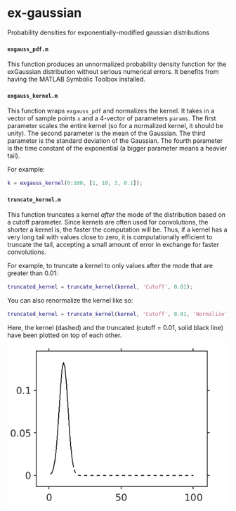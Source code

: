 # ex-gaussian
Probability densities for exponentially-modified gaussian distributions

#### `exgauss_pdf.m`

This function produces an unnormalized probability density function
for the exGaussian distribution
without serious numerical errors.
It benefits from having the MATLAB Symbolic Toolbox installed.

#### `exgauss_kernel.m`

This function wraps `exgauss_pdf` and normalizes the kernel.
It takes in a vector of sample points `x` and a 4-vector of parameters `params`.
The first parameter scales the entire kernel
(so for a normalized kernel, it should be unity).
The second parameter is the mean of the Gaussian.
The third parameter is the standard deviation of the Gaussian.
The fourth parameter is the time constant of the exponential
(a bigger parameter means a heavier tail).

For example:

```matlab
k = exgauss_kernel(0:100, [1, 10, 3, 0.1]);
```

#### `truncate_kernel.m`

This function truncates a kernel *after* the mode of the distribution
based on a cutoff parameter.
Since kernels are often used for convolutions,
the shorter a kernel is, the faster the computation will be.
Thus, if a kernel has a very long tail with values close to zero,
it is computationally efficient to truncate the tail,
accepting a small amount of error in exchange for faster convolutions.

For example,
to truncate a kernel to only values after the mode that are greater than 0.01:

```matlab
truncated_kernel = truncate_kernel(kernel, 'Cutoff', 0.01);
```

You can also renormalize the kernel like so:

```matlab
truncated_kernel = truncate_kernel(kernel, 'Cutoff', 0.01, 'Normalize', true);
```

Here, the kernel (dashed) and the truncated (cutoff = 0.01, solid black line)
have been plotted on top of each other.
![The truncated kernel is much shorter than the regular kernel but contains basically the same information.](./demo_truncate_kernel.png)
